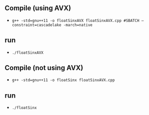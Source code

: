 ## Compile (using AVX)

- `g++ -std=gnu++11 -o floatSinxAVX floatSinxAVX.cpp #SBATCH –constraint=cascadelake -march=native`

## run
- `./floatSinxAVX`

## Compile (not using AVX)

- `g++ -std=gnu++11 -o floatSinx floatSinxAVX.cpp`

## run

- `./floatSinx`